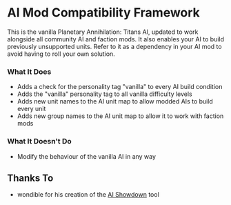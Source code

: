 # AI Mod Compatibility Framework

This is the vanilla Planetary Annihilation: Titans AI, updated to work alongside all community AI and faction mods. It also enables your AI to build previously unsupported units. Refer to it as a dependency in your AI mod to avoid having to roll your own solution.

### What It Does

 - Adds a check for the personality tag "vanilla" to every AI build condition
 - Adds the "vanilla" personality tag to all vanilla difficulty levels
 - Adds new unit names to the AI unit map to allow modded AIs to build every unit
 - Adds new group names to the AI unit map to allow it to work with faction mods

### What It Doesn't Do

 - Modify the behaviour of the vanilla AI in any way

## Thanks To

 - wondible for his creation of the [AI Showdown](https://github.com/JustinLove/ai_showdown/) tool